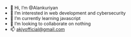 - 👋 Hi, I’m @Alankuriyan
- 👀 I’m interested in web development and cybersecurity 
- 🌱 I’m currently learning javascript
- 💞️ I’m looking to collaborate on nothing 
- 📫 akjyofficial@gmail.com


